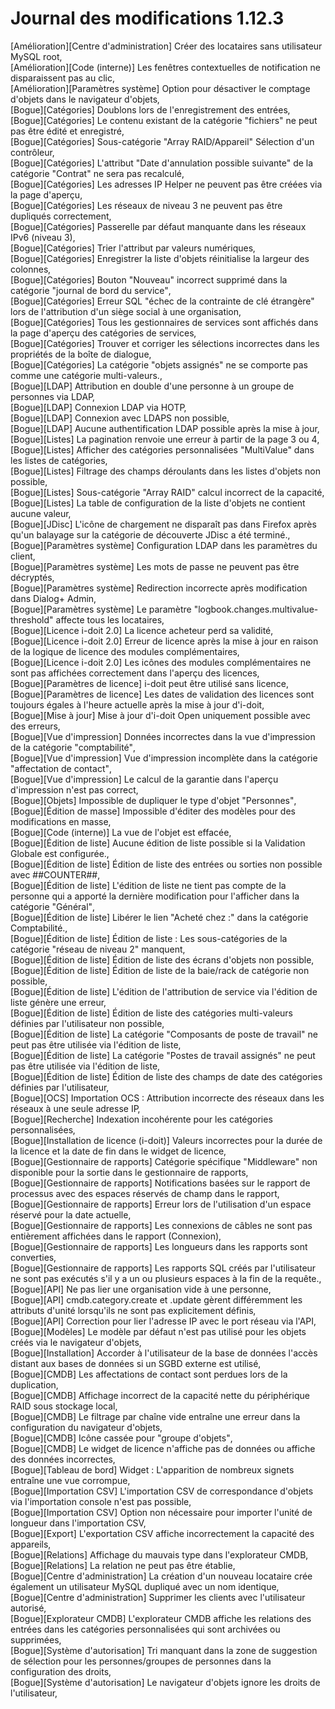 # Journal des modifications 1.12.3

[Amélioration][Centre d'administration] Créer des locataires sans utilisateur MySQL root‚  
[Amélioration][Code (interne)] Les fenêtres contextuelles de notification ne disparaissent pas au clic‚  
[Amélioration][Paramètres système] Option pour désactiver le comptage d'objets dans le navigateur d'objets‚  
[Bogue][Catégories] Doublons lors de l'enregistrement des entrées‚  
[Bogue][Catégories] Le contenu existant de la catégorie "fichiers" ne peut pas être édité et enregistré‚  
[Bogue][Catégories] Sous-catégorie "Array RAID/Appareil" Sélection d'un contrôleur‚  
[Bogue][Catégories] L'attribut "Date d'annulation possible suivante" de la catégorie "Contrat" ne sera pas recalculé‚  
[Bogue][Catégories] Les adresses IP Helper ne peuvent pas être créées via la page d'aperçu‚  
[Bogue][Catégories] Les réseaux de niveau 3 ne peuvent pas être dupliqués correctement‚  
[Bogue][Catégories] Passerelle par défaut manquante dans les réseaux IPv6 (niveau 3)‚  
[Bogue][Catégories] Trier l'attribut par valeurs numériques‚  
[Bogue][Catégories] Enregistrer la liste d'objets réinitialise la largeur des colonnes‚  
[Bogue][Catégories] Bouton "Nouveau" incorrect supprimé dans la catégorie "journal de bord du service"‚  
[Bogue][Catégories] Erreur SQL "échec de la contrainte de clé étrangère" lors de l'attribution d'un siège social à une organisation‚  
[Bogue][Catégories] Tous les gestionnaires de services sont affichés dans la page d'aperçu des catégories de services‚  
[Bogue][Catégories] Trouver et corriger les sélections incorrectes dans les propriétés de la boîte de dialogue‚  
[Bogue][Catégories] La catégorie "objets assignés" ne se comporte pas comme une catégorie multi-valeurs.‚  
[Bogue][LDAP] Attribution en double d'une personne à un groupe de personnes via LDAP‚  
[Bogue][LDAP] Connexion LDAP via HOTP‚  
[Bogue][LDAP] Connexion avec LDAPS non possible‚  
[Bogue][LDAP] Aucune authentification LDAP possible après la mise à jour‚  
[Bogue][Listes] La pagination renvoie une erreur à partir de la page 3 ou 4‚  
[Bogue][Listes] Afficher des catégories personnalisées "MultiValue" dans les listes de catégories‚  
[Bogue][Listes] Filtrage des champs déroulants dans les listes d'objets non possible‚  
[Bogue][Listes] Sous-catégorie "Array RAID" calcul incorrect de la capacité‚  
[Bogue][Listes] La table de configuration de la liste d'objets ne contient aucune valeur‚  
[Bogue][JDisc] L'icône de chargement ne disparaît pas dans Firefox après qu'un balayage sur la catégorie de découverte JDisc a été terminé.‚  
[Bogue][Paramètres système] Configuration LDAP dans les paramètres du client‚  
[Bogue][Paramètres système] Les mots de passe ne peuvent pas être décryptés‚  
[Bogue][Paramètres système] Redirection incorrecte après modification dans Dialog+ Admin‚  
[Bogue][Paramètres système] Le paramètre "logbook.changes.multivalue-threshold" affecte tous les locataires‚  
[Bogue][Licence i-doit 2.0] La licence acheteur perd sa validité‚  
[Bogue][Licence i-doit 2.0] Erreur de licence après la mise à jour en raison de la logique de licence des modules complémentaires‚  
[Bogue][Licence i-doit 2.0] Les icônes des modules complémentaires ne sont pas affichées correctement dans l'aperçu des licences‚  
[Bogue][Paramètres de licence] i-doit peut être utilisé sans licence‚  
[Bogue][Paramètres de licence] Les dates de validation des licences sont toujours égales à l'heure actuelle après la mise à jour d'i-doit‚  
[Bogue][Mise à jour] Mise à jour d'i-doit Open uniquement possible avec des erreurs‚  
[Bogue][Vue d'impression] Données incorrectes dans la vue d'impression de la catégorie "comptabilité"‚  
[Bogue][Vue d'impression] Vue d'impression incomplète dans la catégorie "affectation de contact"‚  
[Bogue][Vue d'impression] Le calcul de la garantie dans l'aperçu d'impression n'est pas correct‚  
[Bogue][Objets] Impossible de dupliquer le type d'objet "Personnes"‚  
[Bogue][Édition de masse] Impossible d'éditer des modèles pour des modifications en masse‚  
[Bogue][Code (interne)] La vue de l'objet est effacée‚  
[Bogue][Édition de liste] Aucune édition de liste possible si la Validation Globale est configurée.‚  
[Bogue][Édition de liste] Édition de liste des entrées ou sorties non possible avec ##COUNTER##‚  
[Bogue][Édition de liste] L'édition de liste ne tient pas compte de la personne qui a apporté la dernière modification pour l'afficher dans la catégorie "Général"‚  
[Bogue][Édition de liste] Libérer le lien "Acheté chez :" dans la catégorie Comptabilité.‚  
[Bogue][Édition de liste] Édition de liste : Les sous-catégories de la catégorie "réseau de niveau 2" manquent‚  
[Bogue][Édition de liste] Édition de liste des écrans d'objets non possible‚  
[Bogue][Édition de liste] Édition de liste de la baie/rack de catégorie non possible‚  
[Bogue][Édition de liste] L'édition de l'attribution de service via l'édition de liste génère une erreur‚  
[Bogue][Édition de liste] Édition de liste des catégories multi-valeurs définies par l'utilisateur non possible‚  
[Bogue][Édition de liste] La catégorie "Composants de poste de travail" ne peut pas être utilisée via l'édition de liste‚  
[Bogue][Édition de liste] La catégorie "Postes de travail assignés" ne peut pas être utilisée via l'édition de liste‚  
[Bogue][Édition de liste] Édition de liste des champs de date des catégories définies par l'utilisateur‚  
[Bogue][OCS] Importation OCS : Attribution incorrecte des réseaux dans les réseaux à une seule adresse IP‚  
[Bogue][Recherche] Indexation incohérente pour les catégories personnalisées‚  
[Bogue][Installation de licence (i-doit)] Valeurs incorrectes pour la durée de la licence et la date de fin dans le widget de licence‚  
[Bogue][Gestionnaire de rapports] Catégorie spécifique "Middleware" non disponible pour la sortie dans le gestionnaire de rapports‚  
[Bogue][Gestionnaire de rapports] Notifications basées sur le rapport de processus avec des espaces réservés de champ dans le rapport‚  
[Bogue][Gestionnaire de rapports] Erreur lors de l'utilisation d'un espace réservé pour la date actuelle‚  
[Bogue][Gestionnaire de rapports] Les connexions de câbles ne sont pas entièrement affichées dans le rapport (Connexion)‚  
[Bogue][Gestionnaire de rapports] Les longueurs dans les rapports sont converties‚  
[Bogue][Gestionnaire de rapports] Les rapports SQL créés par l'utilisateur ne sont pas exécutés s'il y a un ou plusieurs espaces à la fin de la requête.‚  
[Bogue][API] Ne pas lier une organisation vide à une personne‚  
[Bogue][API] cmdb.category.create et .update gèrent différemment les attributs d'unité lorsqu'ils ne sont pas explicitement définis‚  
[Bogue][API] Correction pour lier l'adresse IP avec le port réseau via l'API‚  
[Bogue][Modèles] Le modèle par défaut n'est pas utilisé pour les objets créés via le navigateur d'objets‚  
[Bogue][Installation] Accorder à l'utilisateur de la base de données l'accès distant aux bases de données si un SGBD externe est utilisé‚  
[Bogue][CMDB] Les affectations de contact sont perdues lors de la duplication‚  
[Bogue][CMDB] Affichage incorrect de la capacité nette du périphérique RAID sous stockage local‚  
[Bogue][CMDB] Le filtrage par chaîne vide entraîne une erreur dans la configuration du navigateur d'objets‚  
[Bogue][CMDB] Icône cassée pour "groupe d'objets"‚  
[Bogue][CMDB] Le widget de licence n'affiche pas de données ou affiche des données incorrectes‚  
[Bogue][Tableau de bord] Widget : L'apparition de nombreux signets entraîne une vue corrompue‚  
[Bogue][Importation CSV] L'importation CSV de correspondance d'objets via l'importation console n'est pas possible‚  
[Bogue][Importation CSV] Option non nécessaire pour importer l'unité de longueur dans l'importation CSV‚  
[Bogue][Export] L'exportation CSV affiche incorrectement la capacité des appareils‚  
[Bogue][Relations] Affichage du mauvais type dans l'explorateur CMDB‚  
[Bogue][Relations] La relation ne peut pas être établie‚  
[Bogue][Centre d'administration] La création d'un nouveau locataire crée également un utilisateur MySQL dupliqué avec un nom identique‚  
[Bogue][Centre d'administration] Supprimer les clients avec l'utilisateur autorisé‚  
[Bogue][Explorateur CMDB] L'explorateur CMDB affiche les relations des entrées dans les catégories personnalisées qui sont archivées ou supprimées‚  
[Bogue][Système d'autorisation] Tri manquant dans la zone de suggestion de sélection pour les personnes/groupes de personnes dans la configuration des droits‚  
[Bogue][Système d'autorisation] Le navigateur d'objets ignore les droits de l'utilisateur‚  
